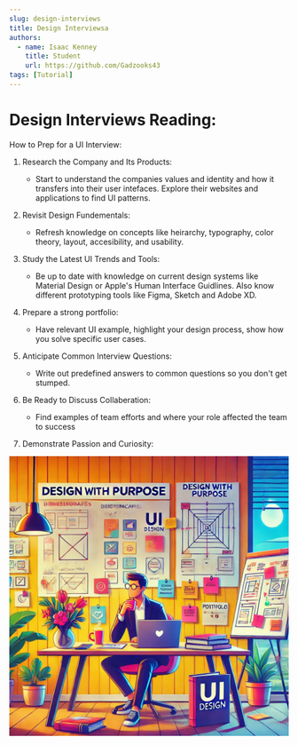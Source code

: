 ```yaml
---
slug: design-interviews
title: Design Interviewsa
authors:
  - name: Isaac Kenney
    title: Student
    url: https://github.com/Gadzooks43
tags: [Tutorial]
---
```

# Design Interviews Reading:

How to Prep for a UI Interview:

1. Research the Company and Its Products:
    - Start to understand the companies values and identity and how it transfers into their user intefaces. Explore their websites and applications to find UI patterns.

2. Revisit Design Fundementals:
    - Refresh knowledge on concepts like heirarchy, typography, color theory, layout, accesibility, and usability.

3. Study the Latest UI Trends and Tools:
    - Be up to date with knowledge on current design systems like Material Design or Apple's Human Interface Guidlines. Also know different prototyping tools like Figma, Sketch and Adobe XD.

4. Prepare a strong portfolio:
    - Have relevant UI example, highlight your design process, show how you solve specific user cases.

5. Anticipate Common Interview Questions:
    - Write out predefined answers to common questions so you don't get stumped.

6. Be Ready to Discuss Collaberation:
    - Find examples of team efforts and where your role affected the team to success

7. Demonstrate Passion and Curiosity:


![photo](content/blog/design-interviews.png)